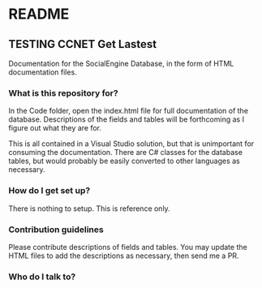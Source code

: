 # README #

## TESTING CCNET Get Lastest

Documentation for the SocialEngine Database, in the form of HTML documentation files.


### What is this repository for? ###

In the Code folder, open the index.html file for full documentation of the database.  Descriptions of the fields and tables
will be forthcoming as I figure out what they are for.

This is all contained in a Visual Studio solution, but that is unimportant for consuming the documentation.  There are C# classes for the 
database tables, but would probably be easily converted to other languages as necessary.

### How do I get set up? ###

There is nothing to setup.  This is reference only.

### Contribution guidelines ###

Please contribute descriptions of fields and tables.  You may update the HTML files to add the descriptions as necessary, then send me a PR.

### Who do I talk to? ###

